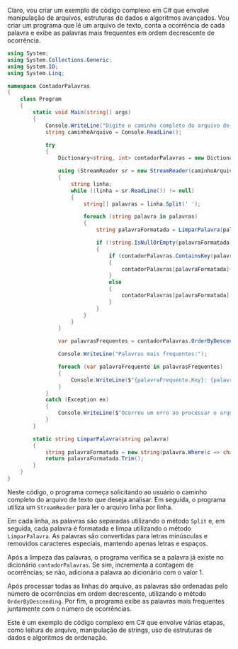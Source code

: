 Claro, vou criar um exemplo de código complexo em C# que envolve manipulação de arquivos, estruturas de dados e algoritmos avançados. Vou criar um programa que lê um arquivo de texto, conta a ocorrência de cada palavra e exibe as palavras mais frequentes em ordem decrescente de ocorrência.

```csharp
using System;
using System.Collections.Generic;
using System.IO;
using System.Linq;

namespace ContadorPalavras
{
    class Program
    {
        static void Main(string[] args)
        {
            Console.WriteLine("Digite o caminho completo do arquivo de texto:");
            string caminhoArquivo = Console.ReadLine();

            try
            {
                Dictionary<string, int> contadorPalavras = new Dictionary<string, int>();

                using (StreamReader sr = new StreamReader(caminhoArquivo))
                {
                    string linha;
                    while ((linha = sr.ReadLine()) != null)
                    {
                        string[] palavras = linha.Split(' ');

                        foreach (string palavra in palavras)
                        {
                            string palavraFormatada = LimparPalavra(palavra.ToLower());

                            if (!string.IsNullOrEmpty(palavraFormatada))
                            {
                                if (contadorPalavras.ContainsKey(palavraFormatada))
                                {
                                    contadorPalavras[palavraFormatada]++;
                                }
                                else
                                {
                                    contadorPalavras[palavraFormatada] = 1;
                                }
                            }
                        }
                    }
                }

                var palavrasFrequentes = contadorPalavras.OrderByDescending(p => p.Value);

                Console.WriteLine("Palavras mais frequentes:");

                foreach (var palavraFrequente in palavrasFrequentes)
                {
                    Console.WriteLine($"{palavraFrequente.Key}: {palavraFrequente.Value} ocorrências");
                }
            }
            catch (Exception ex)
            {
                Console.WriteLine($"Ocorreu um erro ao processar o arquivo: {ex.Message}");
            }
        }

        static string LimparPalavra(string palavra)
        {
            string palavraFormatada = new string(palavra.Where(c => char.IsLetter(c) || c == ' ').ToArray());
            return palavraFormatada.Trim();
        }
    }
}
```

Neste código, o programa começa solicitando ao usuário o caminho completo do arquivo de texto que deseja analisar. Em seguida, o programa utiliza um `StreamReader` para ler o arquivo linha por linha.

Em cada linha, as palavras são separadas utilizando o método `Split` e, em seguida, cada palavra é formatada e limpa utilizando o método `LimparPalavra`. As palavras são convertidas para letras minúsculas e removidos caracteres especiais, mantendo apenas letras e espaços.

Após a limpeza das palavras, o programa verifica se a palavra já existe no dicionário `contadorPalavras`. Se sim, incrementa a contagem de ocorrências; se não, adiciona a palavra ao dicionário com o valor 1.

Após processar todas as linhas do arquivo, as palavras são ordenadas pelo número de ocorrências em ordem decrescente, utilizando o método `OrderByDescending`. Por fim, o programa exibe as palavras mais frequentes juntamente com o número de ocorrências.

Este é um exemplo de código complexo em C# que envolve várias etapas, como leitura de arquivo, manipulação de strings, uso de estruturas de dados e algoritmos de ordenação.